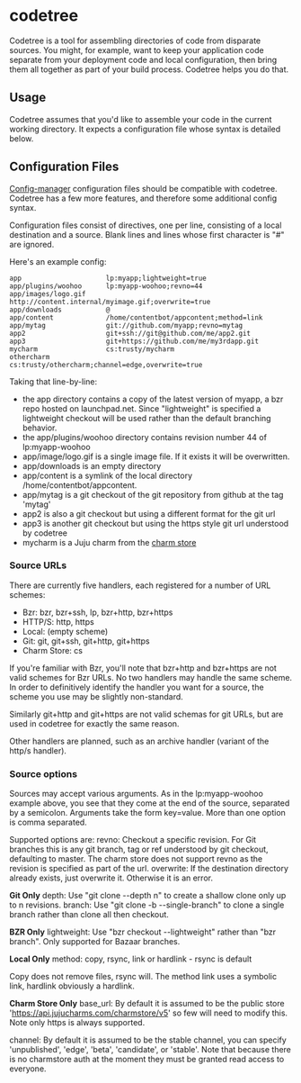 codetree
========

Codetree is a tool for assembling directories of code from disparate sources. You might, for example, want to keep your application code separate from your deployment code and local configuration, then bring them all together as part of your build process. Codetree helps you do that.

Usage
-----

Codetree assumes that you'd like to assemble your code in the current working directory. It expects a configuration file whose syntax is detailed below.

Configuration Files
-------------------

[Config-manager](https://launchpad.net/config-manager) configuration files should be compatible with codetree. Codetree has a few more features, and therefore some additional config syntax.

Configuration files consist of directives, one per line, consisting of a local destination and a source. Blank lines and lines whose first character is "#" are ignored.

Here's an example config:

    app                     lp:myapp;lightweight=true
    app/plugins/woohoo      lp:myapp-woohoo;revno=44
    app/images/logo.gif     http://content.internal/myimage.gif;overwrite=true
    app/downloads           @
    app/content             /home/contentbot/appcontent;method=link
    app/mytag               git://github.com/myapp;revno=mytag
    app2                    git+ssh://git@github.com/me/app2.git
    app3                    git+https://github.com/me/my3rdapp.git
    mycharm                 cs:trusty/mycharm
    othercharm              cs:trusty/othercharm;channel=edge,overwrite=true

Taking that line-by-line:

* the app directory contains a copy of the latest version of myapp, a bzr repo hosted on launchpad.net. Since "lightweight" is specified a lightweight checkout will be used rather than the default branching behavior.
* the app/plugins/woohoo directory contains revision number 44 of lp:myapp-woohoo
* app/image/logo.gif is a single image file. If it exists it will be overwritten.
* app/downloads is an empty directory
* app/content is a symlink of the local directory /home/contentbot/appcontent.
* app/mytag is a git checkout of the git repository from github at the tag 'mytag'
* app2 is also a git checkout but using a different format for the git url
* app3 is another git checkout but using the https style git url understood by codetree
* mycharm is a Juju charm from the [charm store](https://jujucharms.com/)

### Source URLs

There are currently five handlers, each registered for a number of URL schemes:

* Bzr: bzr, bzr+ssh, lp, bzr+http, bzr+https
* HTTP/S: http, https
* Local: (empty scheme)
* Git: git, git+ssh, git+http, git+https
* Charm Store: cs

If you're familiar with Bzr, you'll note that bzr+http and bzr+https are not valid schemes for Bzr URLs. No two handlers may handle the same scheme. In order to definitively identify the handler you want for a source, the scheme you use may be slightly non-standard.

Similarly git+http and git+https are not valid schemas for git URLs, but are used in codetree for exactly the same reason.

Other handlers are planned, such as an archive handler (variant of the http/s handler).

### Source options

Sources may accept various arguments. As in the lp:myapp-woohoo example above, you see that they come at the end of the source, separated by a semicolon. Arguments take the form key=value. More than one option is comma separated.

Supported options are:
revno: Checkout a specific revision. For Git branches this is any git branch, tag or ref understood by git checkout, defaulting to master. The charm store does not support revno as the revision is specified as part of the url.
overwrite: If the destination directory already exists, just overwrite it. Otherwise it is an error.

**Git Only**
depth:  Use "git clone --depth n" to create a shallow clone only up to n revisions.
branch: Use "git clone -b <branch> --single-branch" to clone a single branch rather than clone all then checkout.

**BZR Only**
lightweight: Use "bzr checkout --lightweight" rather than "bzr branch".  Only supported for Bazaar branches.

**Local Only**
method: copy, rsync, link or hardlink - rsync is default

Copy does not remove files, rsync will. The method link uses a symbolic link, hardlink obviously a
hardlink.

**Charm Store Only**
base_url: By default it is assumed to be the public store 'https://api.jujucharms.com/charmstore/v5' so few will need to modify this. Note only https is always supported.

channel: By default it is assumed to be the stable channel, you can specify 'unpublished', 'edge', 'beta', 'candidate', or 'stable'. Note that because there is no charmstore auth at the moment they must be granted read access to everyone.

